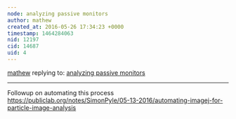 ```yaml
---
node: analyzing passive monitors
author: mathew
created_at: 2016-05-26 17:34:23 +0000
timestamp: 1464284063
nid: 12197
cid: 14687
uid: 4
---
```




[mathew](../profile/mathew) replying to: [analyzing passive monitors](../notes/mathew/09-04-2015/analyzing-passive-monitors)

----
Followup on automating this process
https://publiclab.org/notes/SimonPyle/05-13-2016/automating-imagej-for-particle-image-analysis